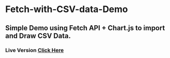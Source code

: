 # Fetch-with-CSV-data-Demo

## Simple Demo using Fetch API + Chart.js to import and Draw CSV Data.
### Live Version [Click Here](https://safei-ashraf.github.io/Fetch-with-CSV-data-Demo/)
